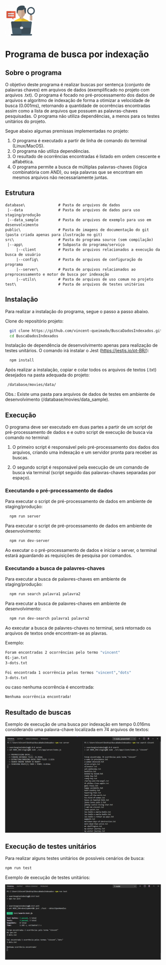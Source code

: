 <img src="https://github.com/vincent-queimado/BuscaDadosIndexados/blob/master/public/assets/images/logo.png?raw=true" alt="Logo" height="100px"/>

# Programa de busca por indexação

## Sobre o programa
O objetivo deste programa é realizar buscas por sentença (conjunto de palavras chaves) em arquivos de dados (exemplificado no projeto com arquivos .txt). 
O programa é focado no pré-processamento dos dados de arquivos e algoritmo de indexação de forma a otimizar a velocidade de busca (0.001ms), retornando a quantidade de ocorrências encontradas assim como a lista de arquivos que possuem as palavras-chaves pesquisadas. 
O programa não utiliza dependências, a menos para os testes unitários do projeto. 

Segue abaixo algumas premissas implementadas no projeto: 
1. O programa é executado a partir de linha de comando do terminal (Linux/MacOS).
2. O programa não utiliza dependências.
2. O resultado de ocorrências encontradas é listado em ordem crescente e alfabética. 
3. O programa permite a busca de múltiplas palavras-chaves (lógica combinatória com AND), ou seja palavras que se encontram em mesmos arquivos não necessariamente juntas.

## Estrutura

```
database\               # Pasta de arquivos de dados 
 |--data                # Pasta de arquivos de dados para uso staging/produção
 |--data_sample         # Pasta de arquivos de exemplo para uso em desenvolvimento
public\                 # Pasta de imagens de documentação do git (pasta criada apenas para ilustração no git)
src\                    # Pasta do programa source (sem compilação)   
 |--app\                # Subpasta do programa/serviço
     |--client          # Pasta de arquivos relacionados a execução da busca de usuário 
     |--config\         # Pasta de arquivos de configuração do programa
     |--server\         # Pasta de arquivos relacionados ao preprocessamento e motor de busca por indexação 
     |--utils\          # Pasta de arquivos de uso comum no projeto
test\                   # Pasta de arquivos de testes unitérios
```

## Instalação 

Para realizar a instalação do programa, segue o passo a passo abaixo.

Clone do repositório projeto:
```bash
  git clone https://github.com/vincent-queimado/BuscaDadosIndexados.git
  cd BuscaDadosIndexados
```

Instalação de dependência de desenvolvimento apenas para realização de testes unitários. O comando irá instalar o Jest (https://jestjs.io/pt-BR/):
```bash
  npm install
```

Após realizar a instalação, copiar e colar todos os arquivos de textos (.txt) desejados na pasta adequada do projeto:
```bash
 /database/movies/data/
```

Obs.: Existe uma pasta para arquivos de dados de testes em ambiente de desenvolvimento (/database/movies/data_sample). 

## Execução

O programa deve ser executado em duas partes a partir de um script de pré-processamento de dados e e outro script de execução de busca via comando no terminal:

1. O primeiro script é responsável pelo pré-processamento dos dados dos arquivos, criando uma indexação e um servidor pronta para receber as buscas.

2. O segundo script é responsável pela execução de um comando de busca via terminal (script seguido das palavras-chaves separadas por espaço).

### Executando o pré-processamento de dados

Para executar o script de pré-processamento de dados em ambiente de staging/produção:
```bash
  npm run server
```
Para executar o script de pré-processamento de dados em ambiente de desenvolvimento:
```bash
  npm run dev-server
```
Ao executar o o pré-processamento de dados e iniciar o server, o terminal estará aguardando as requisições de pesquisa por comandos.

### Executando a busca de palavres-chaves

Para executar a busca de palavres-chaves em ambiente de staging/produção:
```bash
  npm run search palavra1 palavra2
```
Para executar a busca de palavres-chaves em ambiente de desenvolvimento:
```bash
  npm run dev-search palavra1 palavra2
```
Ao executar a busca de palavres-chaves no terminal, será retornado os arquivos de textos onde encontram-se as plavras.

Exemplo:
```bash
Foram encontradas 2 ocorrências pelo termo "vincent"
01-jan.txt
3-dots.txt
```

```bash
Foi encontrada 1 ocorrência pelos termos "vincent","dots"
3-dots.txt
```

ou caso nenhuma ocorrência é encontrada:
```bash
Nenhuma ocorrência encontrada!
```

## Resultado de buscas

Exemplo de execução de uma busca por indexação em tempo 0.016ms considerando uma palavra-chave localizada em 74 arquivos de textos:

<img src="https://github.com/vincent-queimado/BuscaDadosIndexados/blob/develop/public/assets/images/searchresult.png?raw=true" alt="Resultado de busca" width="600px"/>


## Execução de testes unitários

Para realizar alguns testes unitários de possíveis cenários de busca:
```bash
npm run test
```
Exemplo de execução de testes unitários:

<img src="https://github.com/vincent-queimado/BuscaDadosIndexados/blob/develop/public/assets/images/jesttest.png?raw=true" alt="Teste Unitários com Jest" width="600px"/>
